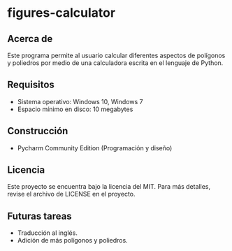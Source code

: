 # figures-calculator

## Acerca de
Este programa permite al usuario calcular diferentes aspectos de polígonos y poliedros por medio
de una calculadora escrita en el lenguaje de Python.

## Requisitos
* Sistema operativo: Windows 10, Windows 7
* Espacio mínimo en disco: 10 megabytes

## Construcción
* Pycharm Community Edition (Programación y diseño)

## Licencia
Este proyecto se encuentra bajo la licencia del MIT. Para más detalles, revise el archivo
de LICENSE en el proyecto.

## Futuras tareas
* Traducción al inglés.
* Adición de más polígonos y poliedros.
